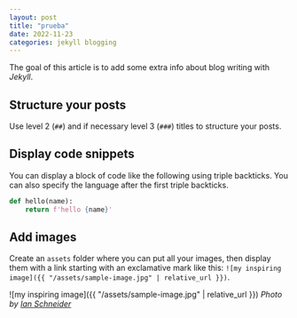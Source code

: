 ```yaml
---
layout: post
title: "prueba"
date: 2022-11-23
categories: jekyll blogging
---
```


The goal of this article is to add some extra info about blog writing with _Jekyll_.

## Structure your posts

Use level 2 (`##`) and if necessary level 3 (`###`) titles to structure your posts.

## Display code snippets

You can display a block of code like the following using triple backticks. 
You can also specify the language after the first triple backticks.

```python
def hello(name):
    return f'hello {name}'
```

## Add images

Create an `assets` folder where you can put all your images, 
then display them with a link starting with an exclamative mark like this: 
`![my inspiring image]({{ "/assets/sample-image.jpg" | relative_url }})`.

![my inspiring image]({{ "/assets/sample-image.jpg" | relative_url }})
_Photo by [Ian Schneider](https://unsplash.com/@goian)_
